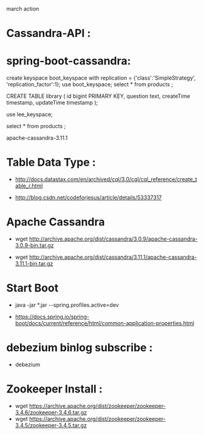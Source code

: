 march action

# Cassandra-API :



# spring-boot-cassandra:

create keyspace boot_keyspace with replication = {'class':'SimpleStrategy', 'replication_factor':1};
use boot_keyspace;
select * from  products ;

CREATE TABLE library (
       id bigint PRIMARY KEY,
       question text,
       createTime timestamp,
       updateTime timestamp
    );


use lee_keyspace;

select * from  products ;


apache-cassandra-3.11.1

# Table Data Type :
* http://docs.datastax.com/en/archived/cql/3.0/cql/cql_reference/create_table_r.html

* http://blog.csdn.net/codeforjesus/article/details/53337317


# Apache Cassandra

* wget http://archive.apache.org/dist/cassandra/3.0.9/apache-cassandra-3.0.9-bin.tar.gz

* wget http://archive.apache.org/dist/cassandra/3.11.1/apache-cassandra-3.11.1-bin.tar.gz





# Start Boot

* java  -jar  *.jar   --spring.profiles.active=dev

* https://docs.spring.io/spring-boot/docs/current/reference/html/common-application-properties.html

# debezium binlog subscribe :

* debezium


# Zookeeper Install :

* wget https://archive.apache.org/dist/zookeeper/zookeeper-3.4.6/zookeeper-3.4.6.tar.gz
* wget https://archive.apache.org/dist/zookeeper/zookeeper-3.4.5/zookeeper-3.4.5.tar.gz



















